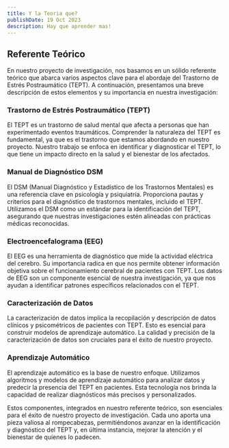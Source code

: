 ```yaml
---
title: Y la Teoria que?
publishDate: 19 Oct 2023
description: Hay que aprender mas!
---
```


## Referente Teórico

En nuestro proyecto de investigación, nos basamos en un sólido referente teórico que abarca varios aspectos clave para el abordaje del Trastorno de Estrés Postraumático (TEPT). A continuación, presentamos una breve descripción de estos elementos y su importancia en nuestra investigación:

### Trastorno de Estrés Postraumático (TEPT)

El TEPT es un trastorno de salud mental que afecta a personas que han experimentado eventos traumáticos. Comprender la naturaleza del TEPT es fundamental, ya que es el trastorno que estamos abordando en nuestro proyecto. Nuestro trabajo se enfoca en identificar y diagnosticar el TEPT, lo que tiene un impacto directo en la salud y el bienestar de los afectados.

### Manual de Diagnóstico DSM

El DSM (Manual Diagnóstico y Estadístico de los Trastornos Mentales) es una referencia clave en psicología y psiquiatría. Proporciona pautas y criterios para el diagnóstico de trastornos mentales, incluido el TEPT. Utilizamos el DSM como un estándar para la identificación del TEPT, asegurando que nuestras investigaciones estén alineadas con prácticas médicas reconocidas.

### Electroencefalograma (EEG)

El EEG es una herramienta de diagnóstico que mide la actividad eléctrica del cerebro. Su importancia radica en que nos permite obtener información objetiva sobre el funcionamiento cerebral de pacientes con TEPT. Los datos de EEG son un componente esencial de nuestra investigación, ya que nos ayudan a identificar patrones específicos relacionados con el TEPT.

### Caracterización de Datos

La caracterización de datos implica la recopilación y descripción de datos clínicos y psicométricos de pacientes con TEPT. Esto es esencial para construir modelos de aprendizaje automático. La calidad y precisión de la caracterización de datos son cruciales para el éxito de nuestro proyecto.

### Aprendizaje Automático

El aprendizaje automático es la base de nuestro enfoque. Utilizamos algoritmos y modelos de aprendizaje automático para analizar datos y predecir la presencia del TEPT en pacientes. Esta tecnología nos brinda la capacidad de realizar diagnósticos más precisos y personalizados.

Estos componentes, integrados en nuestro referente teórico, son esenciales para el éxito de nuestro proyecto de investigación. Cada uno aporta una pieza valiosa al rompecabezas, permitiéndonos avanzar en la identificación y diagnóstico del TEPT y, en última instancia, mejorar la atención y el bienestar de quienes lo padecen.
